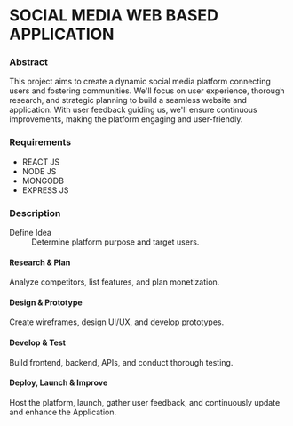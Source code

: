 <h1>SOCIAL MEDIA WEB BASED APPLICATION</h1>

<h3>Abstract</h3>
<p>This project aims to create a dynamic social media platform connecting users and fostering communities. We'll focus on user experience, thorough research, and strategic planning to build a seamless website and application. With user feedback guiding us, we'll ensure continuous improvements, making the platform engaging and user-friendly.
 </p>

<h3>Requirements</h3>
<ul>
	<li>REACT JS</li>
	<li>NODE JS</li>
	<li>MONGODB</li>
	<li>EXPRESS JS</li>
</ul>

<h3>Description</h3>
<dl>
	<dt>Define Idea</dt>
	<dd>Determine platform purpose and target users.</dd>
</dl>

<h4>Research & Plan</h4> <p>Analyze competitors, list features, and plan monetization.</p>
<h4>Design & Prototype</h4> <p> Create wireframes, design UI/UX, and develop prototypes.</p>
<h4> Develop & Test</h4><p>Build frontend, backend, APIs, and conduct thorough testing.</p> 
<h4>Deploy, Launch & Improve</h4><p>Host the platform, launch, gather user feedback, and continuously update and enhance the Application. </p>    



